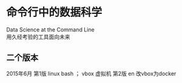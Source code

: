 # 命令行中的数据科学
Data Science at the Command Line  
用久经考验的工具面向未来  

## 二个版本
2015年6月 第1版 linux bash ； vbox 虚拟机
  第2版 en   改vbox为docker  
  
